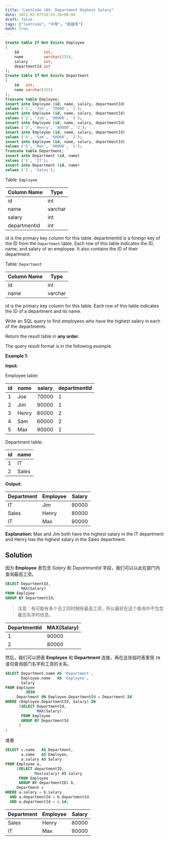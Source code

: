 ```yaml
---
title: "LeetCode 184. Department Highest Salary"
date: 2022-02-07T10:55:28+08:00
draft: false
tags: ["leetcode", "中等", "数据库"]
math: true
---
```


```sql
Create table If Not Exists Employee
(
    id           int,
    name         varchar(255),
    salary       int,
    departmentId int
);
Create table If Not Exists Department
(
    id   int,
    name varchar(255)
);
Truncate table Employee;
insert into Employee (id, name, salary, departmentId)
values ('1', 'Joe', '70000', '1');
insert into Employee (id, name, salary, departmentId)
values ('2', 'Jim', '90000', '1');
insert into Employee (id, name, salary, departmentId)
values ('3', 'Henry', '80000', '2');
insert into Employee (id, name, salary, departmentId)
values ('4', 'Sam', '60000', '2');
insert into Employee (id, name, salary, departmentId)
values ('5', 'Max', '90000', '1');
Truncate table Department;
insert into Department (id, name)
values ('1', 'IT');
insert into Department (id, name)
values ('2', 'Sales');
```

Table: `Employee`

| Column Name  | Type    |
| ------------ | ------- |
| id           | int     |
| name         | varchar |
| salary       | int     |
| departmentId | int     |

id is the primary key column for this table.
departmentId is a foreign key of the ID from the `Department` table.
Each row of this table indicates the ID, name, and salary of an employee. It also contains the ID of their department.

Table: `Department`

| Column Name | Type    |
| ----------- | ------- |
| id          | int     |
| name        | varchar |

id is the primary key column for this table.
Each row of this table indicates the ID of a department and its name.

Write an SQL query to find employees who have the highest salary in each of the departments.

Return the result table in **any order**.

The query result format is in the following example.

<!--more-->

**Example 1:**

**Input:**

Employee table:

| id  | name  | salary | departmentId |
| --- | ----- | ------ | ------------ |
| 1   | Joe   | 70000  | 1            |
| 2   | Jim   | 90000  | 1            |
| 3   | Henry | 80000  | 2            |
| 4   | Sam   | 60000  | 2            |
| 5   | Max   | 90000  | 1            |

Department table:

| id  | name  |
| --- | ----- |
| 1   | IT    |
| 2   | Sales |

**Output:**

| Department | Employee | Salary |
| ---------- | -------- | ------ |
| IT         | Jim      | 90000  |
| Sales      | Henry    | 80000  |
| IT         | Max      | 90000  |

**Explanation:** Max and Jim both have the highest salary in the IT department and Henry has the highest salary in the Sales department.

## Solution

因为 **Employee** 表包含 _Salary_ 和 _DepartmentId_ 字段，我们可以以此在部门内查询最高工资。

```sql
SELECT DepartmentId,
       MAX(Salary)
FROM Employee
GROUP BY DepartmentId;
```

> 注意：有可能有多个员工同时拥有最高工资，所以最好在这个查询中不包含雇员名字的信息。

| DepartmentId | MAX(Salary) |
| ------------ | ----------- |
| 1            | 90000       |
| 2            | 80000       |

然后，我们可以把表 **Employee** 和 **Department** 连接，再在这张临时表里用 `IN` 语句查询部门名字和工资的关系。

```sql
SELECT Department.name AS 'Department',
       Employee.name   AS 'Employee',
       Salary
FROM Employee
         JOIN
     Department ON Employee.DepartmentId = Department.Id
WHERE (Employee.DepartmentId, Salary) IN
      (SELECT DepartmentId,
              MAX(Salary)
       FROM Employee
       GROUP BY DepartmentId
      )
;
```

或者

```sql
SELECT c.name   AS Department,
       a.name   AS Employee,
       a.salary AS Salary
FROM Employee a,
     (SELECT departmentID,
             Max(salary) AS salary
      FROM Employee
      GROUP BY departmentID) b,
     Department c
WHERE a.salary = b.salary
  AND a.departmentId = b.departmentId
  AND a.departmentId = c.id;
```

| Department | Employee | Salary |
| ---------- | -------- | ------ |
| Sales      | Henry    | 80000  |
| IT         | Max      | 90000  |
